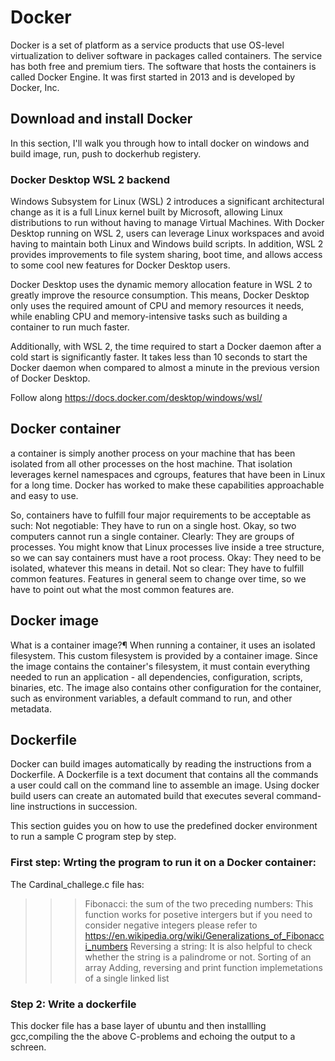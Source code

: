 # Docker
Docker is a set of platform as a service products that use OS-level virtualization to deliver software in packages called containers. The service has both free and premium tiers. The software that hosts the containers is called Docker Engine. It was first started in 2013 and is developed by Docker, Inc.

## Download and install Docker
In this section, I'll walk you through how to intall docker on windows and build image, run, push to dockerhub registery.

### Docker Desktop WSL 2 backend

Windows Subsystem for Linux (WSL) 2 introduces a significant architectural change as it is a full Linux kernel built by Microsoft, allowing Linux distributions to run without having to manage Virtual Machines. With Docker Desktop running on WSL 2, users can leverage Linux workspaces and avoid having to maintain both Linux and Windows build scripts. In addition, WSL 2 provides improvements to file system sharing, boot time, and allows access to some cool new features for Docker Desktop users.

Docker Desktop uses the dynamic memory allocation feature in WSL 2 to greatly improve the resource consumption. This means, Docker Desktop only uses the required amount of CPU and memory resources it needs, while enabling CPU and memory-intensive tasks such as building a container to run much faster.

Additionally, with WSL 2, the time required to start a Docker daemon after a cold start is significantly faster. It takes less than 10 seconds to start the Docker daemon when compared to almost a minute in the previous version of Docker Desktop.



Follow along https://docs.docker.com/desktop/windows/wsl/



## Docker container


a container is simply another process on your machine that has been isolated from all other processes on the host machine. That isolation leverages kernel namespaces and cgroups, features that have been in Linux for a long time. Docker has worked to make these capabilities approachable and easy to use.


So, containers have to fulfill four major requirements to be acceptable as such:
Not negotiable: They have to run on a single host. Okay, so two computers cannot run a single container.
Clearly: They are groups of processes. You might know that Linux processes live inside a tree structure, so we can say containers must have a root process.
Okay: They need to be isolated, whatever this means in detail.
Not so clear: They have to fulfill common features. Features in general seem to change over time, so we have to point out what the most common features are.
 
 	










## Docker image

What is a container image?¶
When running a container, it uses an isolated filesystem. This custom filesystem is provided by a container image. Since the image contains the container's filesystem, it must contain everything needed to run an application - all dependencies, configuration, scripts, binaries, etc. The image also contains other configuration for the container, such as environment variables, a default command to run, and other metadata.



## Dockerfile


Docker can build images automatically by reading the instructions from a Dockerfile. A Dockerfile is a text document that contains all the commands a user could call on the command line to assemble an image. Using docker build users can create an automated build that executes several command-line instructions in succession.

This section guides you on how to use the predefined docker environment to run a sample C program step by step.

### First step:  Wrting the program to run it on a Docker container:
The Cardinal_challege.c file has:
>>>Fibonacci:  the sum of the two preceding numbers: This function works for posetive intergers but if you need to consider negative integers please refer to  https://en.wikipedia.org/wiki/Generalizations_of_Fibonacci_numbers
>>>Reversing a string: It is also helpful to check whether the string is a palindrome or not.
>>>Sorting of an array
>>>Adding, reversing and print function implemetations of a single linked list 

### Step 2: Write a dockerfile
This docker file has a base layer of ubuntu and then installling gcc,compiling the the above C-problems and echoing the output to a schreen.




 

  



